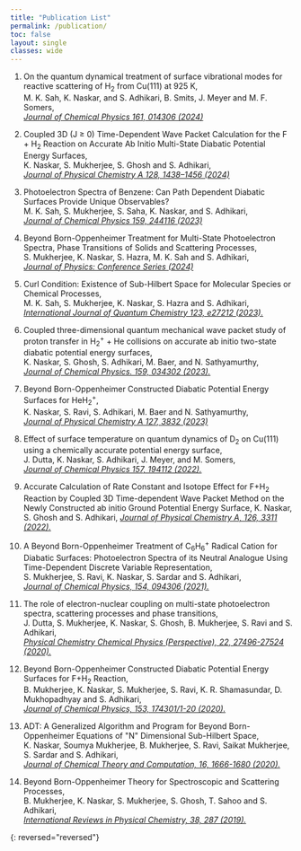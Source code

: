 ```yaml
---
title: "Publication List"
permalink: /publication/
toc: false
layout: single
classes: wide
---
```



1. On the quantum dynamical treatment of surface vibrational modes for reactive scattering of H<sub>2</sub> from Cu(111) at 925 K,  
M. K. Sah, K. Naskar, and S. Adhikari, B. Smits, J. Meyer and M. F. Somers,  
[_Journal of Chemical Physics 161, 014306 (2024)_](https://doi.org/10.1063/5.0217639)
 
1. Coupled 3D (J ≥ 0) Time-Dependent Wave Packet Calculation for the F + H<sub>2</sub> Reaction on Accurate Ab Initio Multi-State Diabatic Potential Energy Surfaces,    
K. Naskar, S. Mukherjee, S. Ghosh and S. Adhikari,   
[_Journal of Physical Chemistry A 128, 1438–1456 (2024)_](https://pubs.acs.org/doi/10.1021/acs.jpca.3c05590)
 
1. Photoelectron Spectra of Benzene: Can Path Dependent Diabatic Surfaces Provide Unique Observables?   
M. K. Sah, S. Mukherjee, S. Saha, K. Naskar, and S. Adhikari,   
[_Journal of Chemical Physics 159, 244116 (2023)_](https://doi.org/10.1063/5.0177186)
 
1. Beyond Born-Oppenheimer Treatment for Multi-State Photoelectron Spectra, Phase Transitions of Solids and Scattering Processes,  
S. Mukherjee, K. Naskar, S. Hazra, M. K. Sah and S. Adhikari,   
[_Journal of Physics: Conference Series (2024)_](https://iopscience.iop.org/article/10.1088/1742-6596/2769/1/012012/pdf)



1. Curl Condition: Existence of Sub-Hilbert Space for Molecular Species or Chemical Processes,   
M. K. Sah, S. Mukherjee, K. Naskar, S. Hazra and S. Adhikari,   
[_International Journal of Quantum Chemistry 123, e27212 (2023)._](https://onlinelibrary.wiley.com/doi/10.1002/qua.27212)


1. Coupled three-dimensional quantum mechanical wave packet study of proton transfer in H<sub>2</sub><sup>+</sup> + He collisions on accurate ab initio two-state diabatic potential energy surfaces,   
K. Naskar, S. Ghosh, S. Adhikari, M. Baer, and N. Sathyamurthy,   
[_Journal of Chemical Physics. 159, 034302 (2023)._](https://doi.org/10.1063/5.0155646)



1. Beyond Born-Oppenheimer Constructed Diabatic Potential Energy Surfaces for HeH<sub>2</sub><sup>+</sup>,  
K. Naskar, S. Ravi, S. Adhikari, M. Baer and N. Sathyamurthy,  
[_Journal of Physical Chemistry A 127, 3832 (2023)_](https://doi.org/10.1021/acs.jpca.3c01047)



1. Effect of surface temperature on quantum dynamics of D<sub>2</sub> on Cu(111) using a chemically accurate potential energy surface,  
J. Dutta, K. Naskar, S. Adhikari, J. Meyer, and M. Somers,  
[_Journal of Chemical Physics 157, 194112 (2022)._](https://aip.scitation.org/doi/10.1063/5.0109549)




1. Accurate Calculation of Rate Constant and Isotope Effect for F+H<sub>2</sub> Reaction by Coupled 3D Time-dependent Wave Packet Method on the Newly Constructed ab initio Ground Potential Energy Surface,
K. Naskar, S. Ghosh and S. Adhikari,
[_Journal of Physical Chemistry A, 126, 3311 (2022)._](https://pubs.acs.org/doi/10.1021/acs.jpca.2c01209)



1. A Beyond Born-Oppenheimer Treatment of C<sub>6</sub>H<sub>6</sub><sup>+</sup> Radical Cation for Diabatic Surfaces: Photoelectron Spectra of its Neutral Analogue Using Time-Dependent Discrete Variable Representation,  
S. Mukherjee, S. Ravi, K. Naskar, S. Sardar and S. Adhikari,  
[_Journal of Chemical Physics, 154, 094306 (2021)._](https://aip.scitation.org/doi/10.1063/5.0040361)


1. The role of electron-nuclear coupling on multi-state photoelectron spectra, scattering processes and phase transitions,  
J. Dutta, S. Mukherjee, K. Naskar, S. Ghosh, B. Mukherjee, S. Ravi and S. Adhikari,  
[_Physical Chemistry Chemical Physics (Perspective), 22, 27496-27524 (2020)._](https://doi.org/10.1039/D0CP04052E)


1. Beyond Born-Oppenheimer Constructed Diabatic Potential Energy Surfaces for F+H<sub>2</sub> Reaction,  
B. Mukherjee, K. Naskar, S. Mukherjee, S. Ravi, K. R. Shamasundar, D. Mukhopadhyay and S. Adhikari,  
[_Journal of Chemical Physics, 153, 174301/1-20 (2020)._](https://aip.scitation.org/doi/10.1063/5.0021885)



1. ADT: A Generalized Algorithm and Program for Beyond Born-Oppenheimer Equations of "N" Dimensional Sub-Hilbert Space,  
K. Naskar, Soumya Mukherjee, B. Mukherjee, S. Ravi, Saikat Mukherjee, S. Sardar and S. Adhikari,  
[_Journal of Chemical Theory and Computation, 16, 1666-1680 (2020)._](https://pubs.acs.org/doi/10.1021/acs.jctc.9b00948)


3. Beyond Born-Oppenheimer Theory for Spectroscopic and Scattering Processes,  
B. Mukherjee, K. Naskar, S. Mukherjee, S. Ghosh, T. Sahoo and S. Adhikari,  
[_International Reviews in Physical Chemistry, 38, 287 (2019)._](https://doi.org/10.1080/0144235X.2019.1672987)



{: reversed="reversed"}